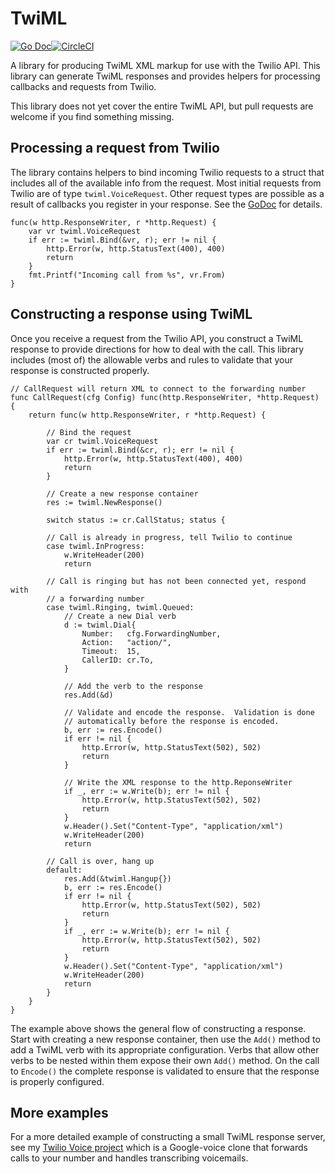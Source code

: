 TwiML
===
[![Go Doc](https://godoc.org/github.com/BTBurke/twiml?status.svg)](https://godoc.org/github.com/BTBurke/twiml)[![CircleCI](https://circleci.com/gh/BTBurke/twiml.svg?style=svg)](https://circleci.com/gh/BTBurke/twiml)


A library for producing TwiML XML markup for use with the Twilio API.  This library can generate TwiML responses and provides helpers for processing callbacks and requests from Twilio.

This library does not yet cover the entire TwiML API, but pull requests are welcome if you find something missing.

## Processing a request from Twilio

The library contains helpers to bind incoming Twilio requests to a struct that includes all of the available info from the request.  Most initial requests from Twilio are of type `twiml.VoiceRequest`.  Other request types are possible as a result of callbacks you register in your response.  See the [GoDoc](https://godoc.org/BTBurke/twiml) for details.

```golang
func(w http.ResponseWriter, r *http.Request) {
    var vr twiml.VoiceRequest
    if err := twiml.Bind(&vr, r); err != nil {
        http.Error(w, http.StatusText(400), 400)
        return
    }
    fmt.Printf("Incoming call from %s", vr.From)
}
```

## Constructing a response using TwiML

Once you receive a request from the Twilio API, you construct a TwiML response to provide directions for how to deal with the call.  This library includes (most of) the allowable verbs and rules to validate that your response is constructed properly.

```golang
// CallRequest will return XML to connect to the forwarding number
func CallRequest(cfg Config) func(http.ResponseWriter, *http.Request) {
    return func(w http.ResponseWriter, r *http.Request) {

        // Bind the request
        var cr twiml.VoiceRequest
        if err := twiml.Bind(&cr, r); err != nil {
            http.Error(w, http.StatusText(400), 400)
            return
        }

        // Create a new response container
        res := twiml.NewResponse()

        switch status := cr.CallStatus; status {

        // Call is already in progress, tell Twilio to continue
        case twiml.InProgress:
            w.WriteHeader(200)
            return

        // Call is ringing but has not been connected yet, respond with
        // a forwarding number
        case twiml.Ringing, twiml.Queued:
            // Create a new Dial verb
            d := twiml.Dial{
                Number:   cfg.ForwardingNumber,
                Action:   "action/",
                Timeout:  15,
                CallerID: cr.To,
            }

            // Add the verb to the response
            res.Add(&d)
            
            // Validate and encode the response.  Validation is done
            // automatically before the response is encoded.
            b, err := res.Encode()
            if err != nil {
                http.Error(w, http.StatusText(502), 502)
                return
            }

            // Write the XML response to the http.ReponseWriter
            if _, err := w.Write(b); err != nil {
                http.Error(w, http.StatusText(502), 502)
                return
            }
            w.Header().Set("Content-Type", "application/xml")
            w.WriteHeader(200)
            return

        // Call is over, hang up
        default:
            res.Add(&twiml.Hangup{})
            b, err := res.Encode()
            if err != nil {
                http.Error(w, http.StatusText(502), 502)
                return
            }
            if _, err := w.Write(b); err != nil {
                http.Error(w, http.StatusText(502), 502)
                return
            }
            w.Header().Set("Content-Type", "application/xml")
            w.WriteHeader(200)
            return
        }
    }
}
```

The example above shows the general flow of constructing a response.  Start with creating a new response container, then use the `Add()` method to add a TwiML verb with its appropriate configuration.  Verbs that allow other verbs to be nested within them expose their own `Add()` method.  On the call to `Encode()` the complete response is validated to ensure that the response is properly configured.

## More examples

For a more detailed example of constructing a small TwiML response server, see my [Twilio Voice project](https://github.com/BTBurke/twilio-voice) which is a Google-voice clone that forwards calls to your number and handles transcribing voicemails.